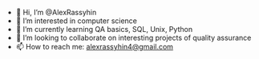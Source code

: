 - 👋 Hi, I’m @AlexRassyhin
- 👀 I’m interested in computer science
- 🌱 I’m currently learning QA basics, SQL, Unix, Python
- 💞️ I’m looking to collaborate on interesting projects of quality assurance
- 📫 How to reach me: alexrassyhin4@gmail.com

<!---
AlexRassyhin/AlexRassyhin is a ✨ special ✨ repository because its `README.md` (this file) appears on your GitHub profile.
You can click the Preview link to take a look at your changes.
--->
